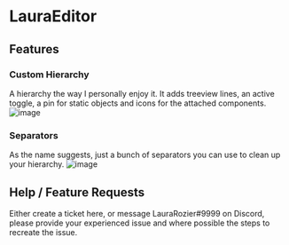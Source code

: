 # LauraEditor

## Features

### Custom Hierarchy

A hierarchy the way I personally enjoy it. It adds treeview lines, an active toggle, a pin for static objects and icons for the attached components.
![image](https://user-images.githubusercontent.com/12035362/234897269-a42af13c-673b-4c1b-8dd5-bc96817e0c43.png)

### Separators

As the name suggests, just a bunch of separators you can use to clean up your hierarchy.
![image](https://user-images.githubusercontent.com/12035362/234895054-7e441be4-e798-4f02-9a03-0d4f385a727a.png)

## Help / Feature Requests

Either create a ticket here, or message LauraRozier#9999 on Discord, please provide your experienced issue and where possible the steps to recreate the issue.
